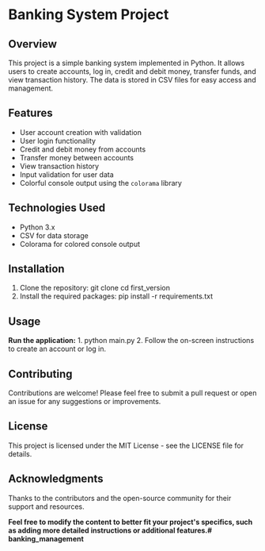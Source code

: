 # Banking System Project

## Overview
This project is a simple banking system implemented in Python. It allows users to create accounts, log in, credit and debit money, transfer funds, and view transaction history. The data is stored in CSV files for easy access and management.

## Features
- User account creation with validation
- User login functionality
- Credit and debit money from accounts
- Transfer money between accounts
- View transaction history
- Input validation for user data
- Colorful console output using the `colorama` library

## Technologies Used
- Python 3.x
- CSV for data storage
- Colorama for colored console output


## Installation
1. Clone the repository:
   git clone <repository-url>
   cd first_version
2. Install the required packages:
  pip install -r requirements.txt

## Usage
  **Run the application:**
      1. python main.py
      2. Follow the on-screen instructions to create an account or log in.

## Contributing
Contributions are welcome! Please feel free to submit a pull request or open an issue for any suggestions or improvements.

## License
This project is licensed under the MIT License - see the LICENSE file for details.

## Acknowledgments
Thanks to the contributors and the open-source community for their support and resources.

**Feel free to modify the content to better fit your project's specifics, such as adding more detailed instructions or additional features.# banking_management**
